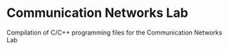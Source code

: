 # Communication Networks Lab
Compilation of C/C++ programming files for the Communication Networks Lab
